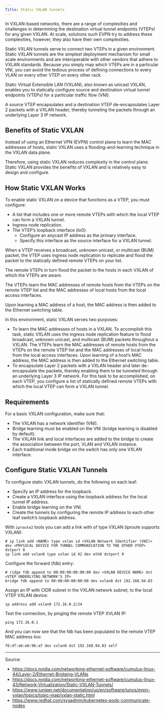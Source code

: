 ```yaml
---
Title: Static VXLAN tunnels
---
```


In VXLAN-based networks, there are a range of complexities and challenges in determining the destination virtual tunnel endpoints (VTEPs) for any given VXLAN. At scale, solutions such EVPN try to address these complexities, however, they also have their own complexities.

Static VXLAN tunnels serve to connect two VTEPs in a given environment.
Static VXLAN tunnels are the simplest deployment mechanism for small scale environments and are interoperable with other vendors that adhere to VXLAN standards. Because you simply map which VTEPs are in a particular VNI, you can avoid the tedious process of defining connections to every VLAN on every other VTEP on every other rack.

Static Virtual Extensible LAN (VXLAN), also known as unicast VXLAN, enables you to statically configure source and destination virtual tunnel endpoints (VTEPs) for a particular traffic flow (VNI).

A source VTEP encapsulates and a destination VTEP de-encapsulates Layer 2 packets with a VXLAN header, thereby tunneling the packets through an underlying Layer 3 IP network.

## Benefits of Static VXLAN

Instead of using an Ethernet VPN (EVPN) control plane to learn the MAC addresses of hosts, static VXLAN uses a flooding-and-learning technique in the VXLAN data plane.

Therefore, using static VXLAN reduces complexity in the control plane.
Static VXLAN provides the benefits of VXLAN and is relatively easy to design and configure. 

## How Static VXLAN Works

To enable static VXLAN on a device that functions as a VTEP, you must configure:

- A list that includes one or more remote VTEPs with which the local VTEP can form a VXLAN tunnel.
- Ingress node replication.
- The VTEP’s loopback interface (lo0):
  - Configure an anycast IP address as the primary interface.
  - Specify this interface as the source interface for a VXLAN tunnel. 

When a VTEP receives a broadcast, unknown unicast, or multicast (BUM) packet, the VTEP uses ingress node replication to replicate and flood the packet to the statically defined remote VTEPs on your list.

The remote VTEPs in turn flood the packet to the hosts in each VXLAN of which the VTEPs are aware.

The VTEPs learn the MAC addresses of remote hosts from the VTEPs on the remote VTEP list and the MAC addresses of local hosts from the local access interfaces.

Upon learning a MAC address of a host, the MAC address is then added to the Ethernet switching table.

In this environment, static VXLAN serves two purposes:
- To learn the MAC addresses of hosts in a VXLAN. To accomplish this task, static VXLAN uses the ingress node replication feature to flood broadcast, unknown unicast, and multicast (BUM) packets throughout a VXLAN. The VTEPs learn the MAC addresses of remote hosts from the VTEPs on the remote VTEP list and the MAC addresses of local hosts from the local access interfaces. Upon learning of a host’s MAC address, the MAC address is then added to the Ethernet switching table.
- To encapsulate Layer 2 packets with a VXLAN header and later de-encapsulate the packets, thereby enabling them to be tunneled through an underlying Layer 3 IP network. For this task to be accomplished, on each VTEP, you configure a list of statically defined remote VTEPs with which the local VTEP can form a VXLAN tunnel.

## Requirements

For a basic VXLAN configuration, make sure that:
- The VXLAN has a network identifier (VNI).
- Bridge learning must be enabled on the VNI (bridge learning is disabled by default).
- The VXLAN link and local interfaces are added to the bridge to create the association between the port, VLAN and VXLAN instance.
- Each traditional mode bridge on the switch has only one VXLAN interface.

## Configure Static VXLAN Tunnels

To configure static VXLAN tunnels, do the following on each leaf:
- Specify an IP address for the loopback.
- Create a VXLAN interface using the loopback address for the local tunnel IP address.
- Enable bridge learning on the VNI.
- Create the tunnels by configuring the remote IP address to each other leaf switch’s loopback address.

With `iproute2` tools you can add a link with of type VXLAN (iproute supports VXLAN):

```shell
# ip link add <NAME> type vxlan id <VXLAN Network Identifier (VNI)> dev <PHYSICAL DEVICE FOR TUNNEL COMMUNICATION TO THE OTHER VTEP> dstport 0
ip link add vxlan0 type vxlan id 42 dev eth0 dstport 0
```

Configure the forward (fdb) entry:

```shell
# ridge fdb append to 00:00:00:00:00:00 dev <VXLAN DEVICE NAME> dst <VTEP UNDERLYING NETWORK'S IP>
bridge fdb append to 00:00:00:00:00:00 dev xvlan0 dst 192.168.94.83 
```

Assign an IP with CIDR subnet in the VXLAN network subnet, to the local VTEP VXLAN device:

```shell
ip address add vxlan0 172.16.0.2/24
```

Test the connection, by pinging the remote VTEP XVLAN IP:

```shell
ping 172.16.0.1
```

And you can now see that the fdb has been populated to the remote VTEP MAC address too:

```shell
f6:df:a6:e6:96:a7 dev vxlan0 dst 192.168.94.83 self
```

---

Source:
- https://docs.nvidia.com/networking-ethernet-software/cumulus-linux-44/Layer-2/Ethernet-Bridging-VLANs
- https://docs.nvidia.com/networking-ethernet-software/cumulus-linux-43/Network-Virtualization/Static-VXLAN-Tunnels/
- https://www.juniper.net/documentation/us/en/software/junos/evpn-vxlan/topics/topic-map/vxlan-static.html
- https://www.redhat.com/sysadmin/kubernetes-pods-communicate-nodes
